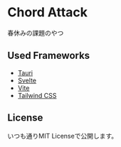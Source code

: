 # Chord Attack
春休みの課題のやつ

## Used Frameworks
- [Tauri](https://tauri.app)
- [Svelte](https://svelte.dev)
- [Vite](https://vitejs.dev)
- [Tailwind CSS](https://tailwindcss.com/)

## License
いつも通りMIT Licenseで公開します。